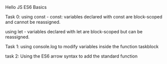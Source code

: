 Hello JS
ES6 Basics

Task 0: 
using const
    - const: variables declared with const are block-scoped and cannot be reassigned.

using let
    - variables declared with let are block-scoped but can be reassigned.

Task 1: using console.log to modify variables inside the function taskblock

task 2: Using the ES6 arrow syntax to add the standard function
